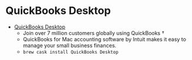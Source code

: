 # QuickBooks Desktop
- [QuickBooks Desktop](https://quickbooks.intuit.com/mac/)
  -  Join over 7 million customers globally using QuickBooks †
  - QuickBooks for Mac accounting software by Intuit makes it easy to manage your small business finances.
  - `brew cask install QuickBooks Desktop`
